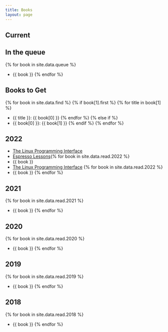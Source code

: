 ```yaml
---
title: Books
layout: page
---
```

## Current

## In the queue
{% for book in site.data.queue %}
  - {{ book }}
{% endfor %}

## Books to Get
{% for book in site.data.find %}
    {% if book[1].first %}
        {% for title in book[1] %}
- {{ title }}: {{ book[0] }}
        {% endfor %}
    {% else if %}
- {{ book[0] }}: {{ book[1] }}
    {% endif %}
{% endfor %}

## 2022
  - [The Linux Programming Interface](/2022/03/29/unix-programming-interface.html)
  - [Espresso Lessons](/2022/04/23/Espresso-Lessons.html
){% for book in site.data.read.2022 %}
  - {{ book }}
- [The Linux Programming Interface](/2022/03/29/unix-programming-interface.html)
{% for book in site.data.read.2022 %}
- {{ book }}
{% endfor %}

## 2021
{% for book in site.data.read.2021 %}
- {{ book }}
{% endfor %}

## 2020
{% for book in site.data.read.2020 %}
- {{ book }}
{% endfor %}

## 2019
{% for book in site.data.read.2019 %}
- {{ book }}
{% endfor %}

## 2018
{% for book in site.data.read.2018 %}
- {{ book }}
{% endfor %}
